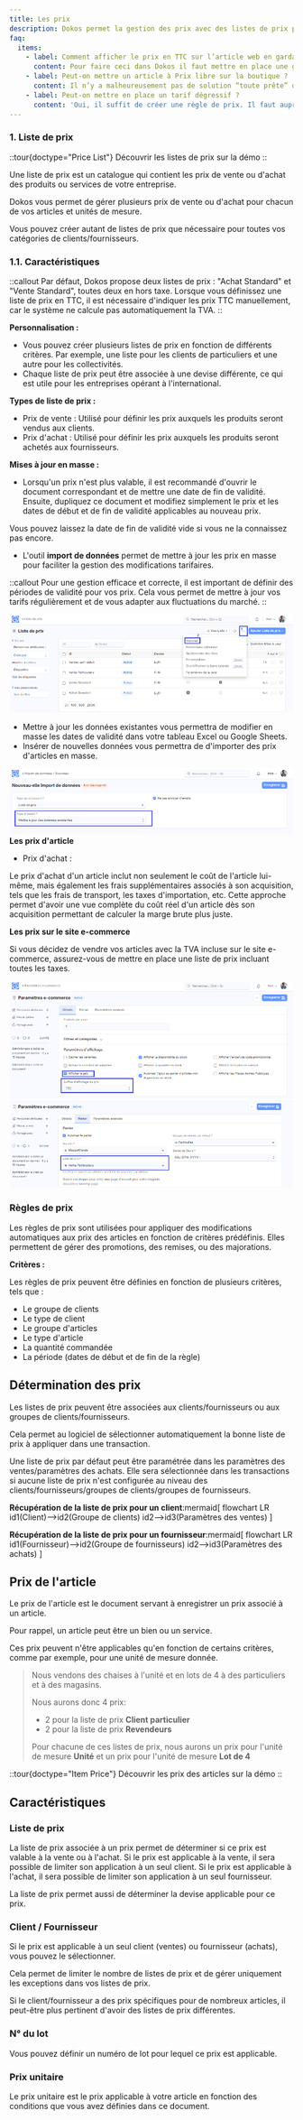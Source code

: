 ```yaml
---
title: Les prix
description: Dokos permet la gestion des prix avec des listes de prix personnalisables, des règles de prix automatiques et des réductions flexibles, offrant ainsi à votre entreprise une maîtrise totale de sa stratégie tarifaire.
faq:
  items:
    - label: Comment afficher le prix en TTC sur l’article web en gardant la TVA à 20% ?
      content: Pour faire ceci dans Dokos il faut mettre en place une gestion avec TVA incluse dans le prix de l’article. Dokos ne calcule pas la TVA directement sur les pages article sur le site web, mais l'on peut utiliser un suffixe pour indiquer si le prix est HT ou TTC.   Si toutes tes ventes se font à 20 % de TVA, et donc que vous utilisez un « Modèle de taxes et frais de vente » par défaut, c’est-à-dire que vous n’avez pas de gestion de la TVA par article, alors vous pouvez cocher la case « Cette taxe est-elle incluse dans le total net ? », et mettre le prix TTC dans la liste de prix (il faut mettre à jour tous tes prix).
    - label: Peut-on mettre un article à Prix libre sur la boutique ?
      content: Il n’y a malheureusement pas de solution “toute prête” dans Dokos pour permettre aux acheteurs de modifier/fixer les prix sur la boutique en ligne. Astuce, une solution qu’un tiers-lieu à fait pour contourner cette limitation est de créer un article générique nommé “contribution à prix libre” avec un prix unitaire fixé à 1 € euro et la possibilité d’acheter plusieurs unité.
    - label: Peut-on mettre en place un tarif dégressif ?
      content: 'Oui, il suffit de créer une règle de prix. Il faut aupréalable avoir créé un article et un prix de vente  lié à cet article.   Pour cela, il faut aller dans le document: Règle de prix.   Renseignez les différents champs permettant d’identifier comment appliquer la règle.'
---
```


### 1. Liste de prix

::tour{doctype="Price List"}
Découvrir les listes de prix sur la démo
::

Une liste de prix est un catalogue qui contient les prix de vente ou d'achat des produits ou services de votre entreprise.

Dokos vous permet de gérer plusieurs prix de vente ou d'achat pour chacun de vos articles et unités de mesure.

Vous pouvez créer autant de listes de prix que nécessaire pour toutes vos catégories de clients/fournisseurs.

### 1.1. Caractéristiques

::callout
Par défaut, Dokos propose deux listes de prix : "Achat Standard" et "Vente Standard", toutes deux en hors taxe. Lorsque vous définissez une liste de prix en TTC, il est nécessaire d'indiquer les prix TTC manuellement, car le système ne calcule pas automatiquement la TVA.
::

**Personnalisation :**

- Vous pouvez créer plusieurs listes de prix en fonction de différents critères. Par exemple, une liste pour les clients de particuliers et une autre pour les collectivités.
- Chaque liste de prix peut être associée à une devise différente, ce qui est utile pour les entreprises opérant à l'international.

**Types de liste de prix :**

- Prix de vente : Utilisé pour définir les prix auxquels les produits seront vendus aux clients.
- Prix d'achat : Utilisé pour définir les prix auxquels les produits seront achetés aux fournisseurs.

**Mises à jour en masse :**

- Lorsqu'un prix n'est plus valable, il est recommandé d'ouvrir le document correspondant et de mettre une date de fin de validité.
  Ensuite, dupliquez ce document et modifiez simplement le prix et les dates de début et de fin de validité applicables au nouveau prix.

Vous pouvez laissez la date de fin de validité vide si vous ne la connaissez pas encore.

- L'outil **import de données** permet de mettre à jour les prix en masse pour faciliter la gestion des modifications tarifaires.

::callout
Pour une gestion efficace et correcte, il est important de définir des périodes de validité pour vos prix. Cela vous permet de mettre à jour vos tarifs régulièrement et de vous adapter aux fluctuations du marché.
::

![Image permettant de visualiser le bouton ... puis import.](/Importlistedeprix.png)

- Mettre à jour les données existantes vous permettra de modifier en masse les dates de validité dans votre tableau Excel ou Google Sheets.
- Insérer de nouvelles données vous permettra de d'importer des prix d'articles en masse.

![Image permettant de visualiser le champ : Type d'import.](/importlistedeprix1.png)**Les prix d'article**

- Prix d'achat :

Le prix d'achat d'un article inclut non seulement le coût de l'article lui-même, mais également les frais supplémentaires associés à son acquisition, tels que les frais de transport, les taxes d'importation, etc. Cette approche permet d'avoir une vue complète du coût réel d'un article dès son acquisition permettant de calculer la marge brute plus juste.

**Les prix sur le site e-commerce**

Si vous décidez de vendre vos articles avec la TVA incluse sur le site e-commerce, assurez-vous de mettre en place une liste de prix incluant toutes les taxes.

![Image permettant de visualiser les paramètres e-commence pour définir les prix en TTC ou HT](/Prixparametressiteweb.png)![Image permettant de visualiser les paramètres e-commence pour définir la site des prix pour le panier](/parametreprixsiteweb.png)

### Règles de prix

Les règles de prix sont utilisées pour appliquer des modifications automatiques aux prix des articles en fonction de critères prédéfinis. Elles permettent de gérer des promotions, des remises, ou des majorations.

**Critères :**

Les règles de prix peuvent être définies en fonction de plusieurs critères, tels que :

- Le groupe de clients
- Le type de client
- Le groupe d'articles
- Le type d'article
- La quantité commandée
- La période (dates de début et de fin de la règle)

## Détermination des prix

Les listes de prix peuvent être associées aux clients/fournisseurs ou aux groupes de clients/fournisseurs.

Cela permet au logiciel de sélectionner automatiquement la bonne liste de prix à appliquer dans une transaction.

Une liste de prix par défaut peut être paramétrée dans les paramètres des ventes/paramètres des achats. Elle sera sélectionnée dans les transactions si aucune liste de prix n'est configurée au niveau des clients/fournisseurs/groupes de clients/groupes de fournisseurs.

**Récupération de la liste de prix pour un client**:mermaid[
flowchart LR
id1(Client)-->id2(Groupe de clients)
id2-->id3(Paramètres des ventes)
]

**Récupération de la liste de prix pour un fournisseur**:mermaid[
flowchart LR
id1(Fournisseur)-->id2(Groupe de fournisseurs)
id2-->id3(Paramètres des achats)
]

## Prix de l'article

Le prix de l'article est le document servant à enregistrer un prix associé à un article.

Pour rappel, un article peut être un bien ou un service.

Ces prix peuvent n'être applicables qu'en fonction de certains critères, comme par exemple, pour une unité de mesure donnée.

> Nous vendons des chaises à l'unité et en lots de 4 à des particuliers et à des magasins.
>
> Nous aurons donc 4 prix:
>
> - 2 pour la liste de prix **Client particulier**
> - 2 pour la liste de prix **Revendeurs**
>
> Pour chacune de ces listes de prix, nous aurons un prix pour l'unité de mesure **Unité** et un prix pour l'unité de mesure **Lot de 4**

::tour{doctype="Item Price"}
Découvrir les prix des articles sur la démo
::

## Caractéristiques

### Liste de prix

La liste de prix associée à un prix permet de déterminer si ce prix est valable à la vente ou à l'achat.
Si le prix est applicable à la vente, il sera possible de limiter son application à un seul client.
Si le prix est applicable à l'achat, il sera possible de limiter son application à un seul fournisseur.

La liste de prix permet aussi de déterminer la devise applicable pour ce prix.

### Client / Fournisseur

Si le prix est applicable à un seul client (ventes) ou fournisseur (achats), vous pouvez le sélectionner.

Cela permet de limiter le nombre de listes de prix et de gérer uniquement les exceptions dans vos listes de prix.

Si le client/fournisseur a des prix spécifiques pour de nombreux articles, il peut-être plus pertinent d'avoir des listes de prix différentes.

### N° du lot

Vous pouvez définir un numéro de lot pour lequel ce prix est applicable.

### Prix unitaire

Le prix unitaire est le prix applicable à votre article en fonction des conditions que vous avez définies dans ce document.
